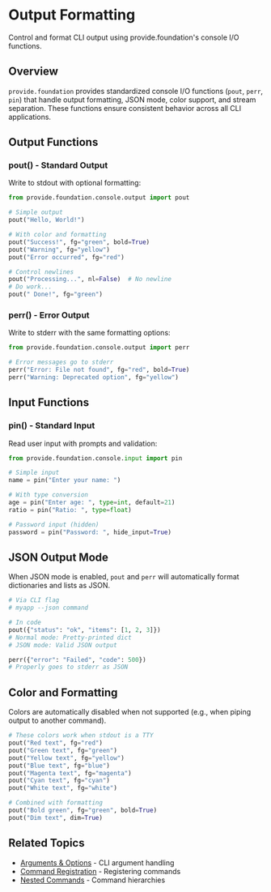 # Output Formatting

Control and format CLI output using provide.foundation's console I/O functions.

## Overview

`provide.foundation` provides standardized console I/O functions (`pout`, `perr`, `pin`) that handle output formatting, JSON mode, color support, and stream separation. These functions ensure consistent behavior across all CLI applications.

## Output Functions

### pout() - Standard Output

Write to stdout with optional formatting:

```python
from provide.foundation.console.output import pout

# Simple output
pout("Hello, World!")

# With color and formatting
pout("Success!", fg="green", bold=True)
pout("Warning", fg="yellow")
pout("Error occurred", fg="red")

# Control newlines
pout("Processing...", nl=False)  # No newline
# Do work...
pout(" Done!", fg="green")
```

### perr() - Error Output

Write to stderr with the same formatting options:

```python
from provide.foundation.console.output import perr

# Error messages go to stderr
perr("Error: File not found", fg="red", bold=True)
perr("Warning: Deprecated option", fg="yellow")
```

## Input Functions

### pin() - Standard Input

Read user input with prompts and validation:

```python
from provide.foundation.console.input import pin

# Simple input
name = pin("Enter your name: ")

# With type conversion
age = pin("Enter age: ", type=int, default=21)
ratio = pin("Ratio: ", type=float)

# Password input (hidden)
password = pin("Password: ", hide_input=True)
```

## JSON Output Mode

When JSON mode is enabled, `pout` and `perr` will automatically format dictionaries and lists as JSON.

```python
# Via CLI flag
# myapp --json command

# In code
pout({"status": "ok", "items": [1, 2, 3]})
# Normal mode: Pretty-printed dict
# JSON mode: Valid JSON output

perr({"error": "Failed", "code": 500})
# Properly goes to stderr as JSON
```

## Color and Formatting

Colors are automatically disabled when not supported (e.g., when piping output to another command).

```python
# These colors work when stdout is a TTY
pout("Red text", fg="red")
pout("Green text", fg="green")
pout("Yellow text", fg="yellow")
pout("Blue text", fg="blue")
pout("Magenta text", fg="magenta")
pout("Cyan text", fg="cyan")
pout("White text", fg="white")

# Combined with formatting
pout("Bold green", fg="green", bold=True)
pout("Dim text", dim=True)
```

## Related Topics

- [Arguments & Options](arguments.md) - CLI argument handling
- [Command Registration](commands.md) - Registering commands
- [Nested Commands](nested.md) - Command hierarchies